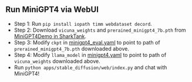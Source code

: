 ## Run MiniGPT4 via WebUI

- Step 1: Run `pip install iopath timm webdataset decord`.
- Step 2: Download `vicuna_weights` and `prerained_minigpt4_7b.pth` from [MiniGPT4Demo in SharkTank](https://console.cloud.google.com/storage/browser/shark_tank/MiniGPT4Demo;tab=objects?pageState=(%22StorageObjectListTable%22:(%22f%22:%22%255B%255D%22))&authuser=0&prefix=&forceOnObjectsSortingFiltering=false).
- Step 3: Modify `ckpt` in [minigpt4_eval.yaml](https://github.com/Abhishek-Varma/SHARK/blob/wip_minigpt4/apps/stable_diffusion/web/ui/minigpt4/configs/minigpt4_eval.yaml) to point to path of `prerained_minigpt4_7b.pth` downloaded above.
- Step 4: Modify `llama_model` in [minigpt4.yaml](https://github.com/Abhishek-Varma/SHARK/blob/wip_minigpt4/apps/stable_diffusion/web/ui/minigpt4/configs/minigpt4.yaml) to point to path of `vicuna_weights` downloaded above.
- Run `python apps/stable_diffusion/web/index.py` and chat with MiniGPT4!